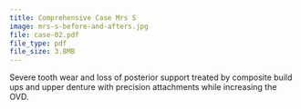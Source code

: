 ```yaml
---
title: Comprehensive Case Mrs S
image: mrs-s-before-and-afters.jpg
file: case-02.pdf
file_type: pdf
file_size: 3.8MB
---
```

Severe tooth wear and loss of posterior support treated by composite build ups and upper denture with precision attachments while increasing the OVD.
